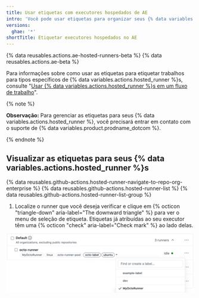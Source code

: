 ```yaml
---
title: Usar etiquetas com executores hospedados de AE
intro: 'Você pode usar etiquetas para organizar seus {% data variables.actions.hosted_runner %}s com base em suas características.'
versions:
  ghae: '*'
shortTitle: Etiquetar executores hospedados no AE
---
```


{% data reusables.actions.ae-hosted-runners-beta %}
{% data reusables.actions.ae-beta %}

Para informações sobre como usar as etiquetas para etiquetar trabalhos para tipos específicos de {% data variables.actions.hosted_runner %}s, consulte "[Usar {% data variables.actions.hosted_runner %}s em um fluxo de trabalho](/actions/using-github-hosted-runners/using-ae-hosted-runners-in-a-workflow)".


{% note %}

**Observação:** Para gerenciar as etiquetas para seus {% data variables.actions.hosted_runner %}, você precisará entrar em contato com o suporte de {% data variables.product.prodname_dotcom %}.

{% endnote %}

## Visualizar as etiquetas para seus {% data variables.actions.hosted_runner %}s
{% data reusables.github-actions.hosted-runner-navigate-to-repo-org-enterprise %}
{% data reusables.github-actions.hosted-runner-list %}
{% data reusables.github-actions.hosted-runner-list-group %}
1. Localize o runner que você deseja verificar e clique em {% octicon "triangle-down" aria-label="The downward triangle" %} para ver o menu de seleção de etiqueta. Etiquetas já atribuídas ao seu executor têm uma {% octicon "check" aria-label="Check mark" %} ao lado delas.

![Alterar etiqueta do executor](/assets/images/help/settings/actions-hosted-runner-list-label.png)
